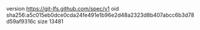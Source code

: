 version https://git-lfs.github.com/spec/v1
oid sha256:a5c015eb0dce0cda24fe491e1b96e2d48a2323d8b407abcc6b3d78d59af9316c
size 13481
